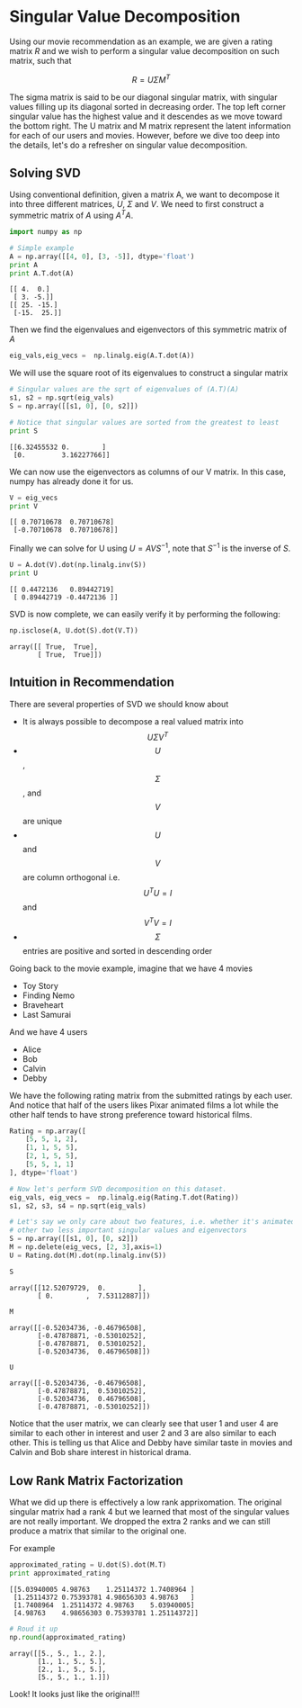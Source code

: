# Singular Value Decomposition

Using our movie recommendation as an example, we are given a rating matrix $R$ and we wish to perform a singular value decomposition on such matrix, such that


$$
R = U \Sigma M^{T}
$$


The sigma matrix is said to be our diagonal singular matrix, with singular values filling up its diagonal sorted in decreasing order. The top left corner singular value has the highest value and it descendes as we move toward the bottom right. The U matrix and M matrix represent the latent information for each of our users and movies. However, before we dive too deep into the details, let's do a refresher on singular value decomposition.

## Solving SVD

Using conventional definition, given a matrix A, we want to decompose it into three different matrices, $U$, $\Sigma$ and $V$. We need to first construct a symmetric matrix of $A$ using $A^{T}A$.

```python
import numpy as np

# Simple example 
A = np.array([[4, 0], [3, -5]], dtype='float')
print A
print A.T.dot(A)
```

```
[[ 4.  0.]
 [ 3. -5.]]
[[ 25. -15.]
 [-15.  25.]]
```

Then we find the eigenvalues and eigenvectors of this symmetric matrix of $A$

```python
eig_vals,eig_vecs =  np.linalg.eig(A.T.dot(A))
```

We will use the square root of its eigenvalues to construct a singular matrix

```python
# Singular values are the sqrt of eigenvalues of (A.T)(A)
s1, s2 = np.sqrt(eig_vals)
S = np.array([[s1, 0], [0, s2]])

# Notice that singular values are sorted from the greatest to least
print S
```

```
[[6.32455532 0.        ]
 [0.         3.16227766]]
```

We can now use the eigenvectors as columns of our V matrix. In this case, numpy has already done it for us.

```python
V = eig_vecs
print V
```

```
[[ 0.70710678  0.70710678]
 [-0.70710678  0.70710678]]
```

Finally we can solve for U using $U = AVS^{-1}$, note that $S^{-1}$ is the inverse of $S$.

```python
U = A.dot(V).dot(np.linalg.inv(S))
print U
```

```
[[ 0.4472136   0.89442719]
 [ 0.89442719 -0.4472136 ]]
```

SVD is now complete, we can easily verify it by performing the following:

```python
np.isclose(A, U.dot(S).dot(V.T))
```

```
array([[ True,  True],
       [ True,  True]])
```

## Intuition in Recommendation

There are several properties of SVD we should know about

* It is always possible to decompose a real valued matrix into $$U \Sigma V^{T}$$
* $$U$$, $$\Sigma$$, and $$V$$ are unique
* $$U$$ and $$V$$ are column orthogonal i.e. $$U^{T}U = I$$ and $$V^{T}V = I$$
* $$\Sigma$$ entries are positive and sorted in descending order

Going back to the movie example, imagine that we have 4 movies

* Toy Story
* Finding Nemo
* Braveheart
* Last Samurai

And we have 4 users

* Alice
* Bob
* Calvin
* Debby

We have the following rating matrix from the submitted ratings by each user. And notice that half of the users likes Pixar animated films a lot while the other half tends to have strong preference toward historical films.

```python
Rating = np.array([
    [5, 5, 1, 2],
    [1, 1, 5, 5],
    [2, 1, 5, 5],
    [5, 5, 1, 1]
], dtype='float')

# Now let's perform SVD decomposition on this dataset.
eig_vals, eig_vecs =  np.linalg.eig(Rating.T.dot(Rating))
s1, s2, s3, s4 = np.sqrt(eig_vals)

# Let's say we only care about two features, i.e. whether it's animated film or historical film. We will drop the
# other two less important singular values and eigenvectors
S = np.array([[s1, 0], [0, s2]])
M = np.delete(eig_vecs, [2, 3],axis=1)
U = Rating.dot(M).dot(np.linalg.inv(S))
```

```python
S
```

```
array([[12.52079729,  0.        ],
       [ 0.        ,  7.53112887]])
```

```python
M
```

```
array([[-0.52034736, -0.46796508],
       [-0.47878871, -0.53010252],
       [-0.47878871,  0.53010252],
       [-0.52034736,  0.46796508]])
```

```python
U
```

```
array([[-0.52034736, -0.46796508],
       [-0.47878871,  0.53010252],
       [-0.52034736,  0.46796508],
       [-0.47878871, -0.53010252]])
```

Notice that the user matrix, we can clearly see that user 1 and user 4 are similar to each other in interest and user 2 and 3 are also similar to each other. This is telling us that Alice and Debby have similar taste in movies and Calvin and Bob share interest in historical drama.

## Low Rank Matrix Factorization

What we did up there is effectively a low rank apprixomation. The original singular matrix had a rank 4 but we learned that most of the singular values are not really important. We dropped the extra 2 ranks and we can still produce a matrix that similar to the original one.

For example

```python
approximated_rating = U.dot(S).dot(M.T)
print approximated_rating
```

```
[[5.03940005 4.98763    1.25114372 1.7408964 ]
 [1.25114372 0.75393781 4.98656303 4.98763   ]
 [1.7408964  1.25114372 4.98763    5.03940005]
 [4.98763    4.98656303 0.75393781 1.25114372]]
```

```python
# Roud it up
np.round(approximated_rating)
```

```
array([[5., 5., 1., 2.],
       [1., 1., 5., 5.],
       [2., 1., 5., 5.],
       [5., 5., 1., 1.]])
```

Look! It looks just like the original!!!

